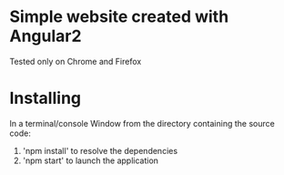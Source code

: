 # Simple website created with Angular2

Tested only on Chrome and Firefox

# Installing

In a terminal/console Window from the directory containing the source code:

1. 'npm install' to resolve the dependencies
2. 'npm start' to launch the application
